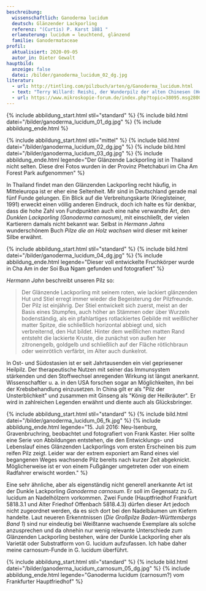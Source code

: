 ```yaml
---
beschreibung:
  wissenschaftlich: Ganoderma lucidum
  deutsch: Glänzender Lackporling
  referenz: "(Curtis) P. Karst 1881 "
  erlaeuterung: lucidum = leuchtend, glänzend
  familie: Ganodermataceae
profil:
  aktualisiert: 2020-09-05
  autor_in: Dieter Gewalt
hauptbild:
  anzeige: false
  datei: /bilder/ganoderma_lucidum_02_dg.jpg
literatur:
  - url: http://tintling.com/pilzbuch/arten/g/Ganoderma_lucidum.html
  - text: "Terry Willard: Reishi, der Wunderpilz der alten Chinesen (Heyne, 1999)"
  - url: https://www.mikroskopie-forum.de/index.php?topic=38095.msg280072#msg280072
---
```

{% include abbildung_start.html stil="standard" %}
{% include bild.html datei="/bilder/ganoderma_lucidum_01_dg.jpg" %}
{% include abbildung_ende.html %}

{% include abbildung_start.html stil="mittel" %}
{% include bild.html datei="/bilder/ganoderma_lucidum_02_dg.jpg" %}
{% include bild.html datei="/bilder/ganoderma_lucidum_03_dg.jpg" %}
{% include abbildung_ende.html legende="Der Glänzende Lackporling ist in Thailand nicht selten. Diese drei Fotos wurden in der Provinz Phetchaburi im Cha Am Forest Park aufgenommen" %}

In Thailand findet man den Glänzenden Lackporling recht häufig, in Mitteleuropa ist er eher eine Seltenheit. Mir sind in Deutschland gerade mal fünf Funde gelungen. Ein Blick auf die Verbreitungskarte (Krieglsteiner, 1991) erweckt einen völlig anderen Eindruck, doch ich halte es für denkbar, dass die hohe Zahl von Fundpunkten auch eine nahe verwandte Art, den *Dunklen Lackporling (Ganoderma carnosum)*, mit einschließt, der vielen Kartierern damals nicht bekannt war. Selbst in *Hermann Jahns* wunderschönem Buch *Pilze die an Holz wachsen* wird dieser mit keiner Silbe erwähnt.

{% include abbildung_start.html stil="standard" %}
{% include bild.html datei="/bilder/ganoderma_lucidum_04_dg.jpg" %}
{% include abbildung_ende.html legende="Dieser voll entwickelte Fruchkörper wurde in Cha Am in der Soi Bua Ngam gefunden und fotografiert" %}

*Hermann Jahn* beschreibt unseren Pilz so: 

> Der Glänzende Lackporling mit seinem roten, wie lackiert glänzenden Hut und Stiel erregt immer wieder die Begeisterung der Pilzfreunde. Der Pilz ist einjährig. Der Stiel entwickelt sich zuerst, meist an der Basis eines Stumpfes, auch höher an Stämmen oder über Wurzeln bodenständig, als ein pfahlartiges rotlackiertes Gebilde mit weißlicher matter Spitze, die schließlich horizontal abbiegt und, sich verbreiternd, den Hut bildet. Hinter dem weißlichen matten Rand entsteht die lackierte Kruste, die zunächst von außen her zitronengelb, goldgelb und schließlich auf der Fläche rötlichbraun oder weinrötlich verfärbt, im Alter auch dunkelrot. 

ln Ost- und Südostasien ist er seit Jahrtausenden ein viel gepriesener Heilpilz. Der therapeutische Nutzen mit seiner das Immunsystem stärkenden und den Stoffwechsel anregenden Wirkung ist längst anerkannt. Wissenschaftler u. a. in den USA forschen sogar an Möglichkeiten, ihn bei der Krebsbehandlung einzusetzen. In China gilt er als "Pilz der Unsterblichkeit" und zusammen mit Ginseng als "König der Heilkräuter". Er wird in zahlreichen Legenden erwähnt und diente auch als Glücksbringer.

{% include abbildung_start.html stil="standard" %}
{% include bild.html datei="/bilder/ganoderma_lucidum_06_fk.jpg" %}
{% include abbildung_ende.html legende="15. Juli 2016: Neu-Isenburg, Gravenbruchring, beobachtet und fotografiert von Frank Kaster. Hier sollte eine Serie von Abbildungen entstehen, die den Entwicklungs- und Lebenslauf eines Glänzenden Lackporlings vom ersten Erscheinen bis zum reifen Pilz zeigt. Leider war der extrem exponiert am Rand eines viel begangenen Weges wachsende Pilz bereits nach kurzer Zeit abgeknickt. Möglicherweise ist er von einem Fußgänger umgetreten oder von einem Radfahrer erwischt worden." %}

Eine sehr ähnliche, aber als eigenständig nicht generell anerkannte Art ist der Dunkle Lackporling *Ganoderma carnosum*. Er soll im Gegensatz zu G. lucidum an Nadelhölzern vorkommen. Zwei Funde (Hauptfriedhof Frankfurt 5818.3.1 und Alter Friedhof Offenbach 5818.4.3) dürfen dieser Art jedoch nicht zugeordnet werden, da es sich dort bei den Nadelbäumen um Kiefern handelte. Laut neueren Erkenntnissen (*Die Großpilze Baden-Württembergs Band 1*) sind nur eindeutig bei Weißtanne wachsende Exemplare als solche anzusprechen und da ohnehin nur wenig relevante Unterschiede zum Glänzenden Lackporling bestehen, wäre der Dunkle Lackporling eher als Varietät oder Substratform von G. lucidum aufzufassen. Ich habe daher meine carnosum-Funde in G. lucidum überführt.

{% include abbildung_start.html stil="standard" %}
{% include bild.html datei="/bilder/ganoderma_lucidum_carnosum_05_dg.jpg" %}
{% include abbildung_ende.html legende="Ganoderma lucidum (carnosum?) vom Frankfurter Hauptfriedhof" %}